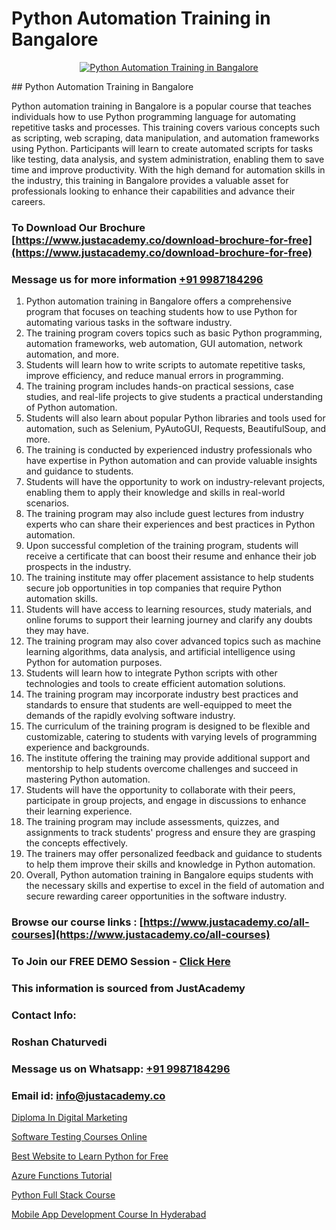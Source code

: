 # Python Automation Training in Bangalore

<p align="center">
  <a href="https://justacademy.co/course-detail/python-training">
    <img src="https://justacademy.co/storage2/course_image/1709713400_course_image.webp" alt="Python Automation Training in Bangalore">
  </a>
</p>
## Python Automation Training in Bangalore

Python automation training in Bangalore is a popular course that teaches individuals how to use Python programming language for automating repetitive tasks and processes. This training covers various concepts such as scripting, web scraping, data manipulation, and automation frameworks using Python. Participants will learn to create automated scripts for tasks like testing, data analysis, and system administration, enabling them to save time and improve productivity. With the high demand for automation skills in the industry, this training in Bangalore provides a valuable asset for professionals looking to enhance their capabilities and advance their careers.
### To Download Our Brochure [https://www.justacademy.co/download-brochure-for-free](https://www.justacademy.co/download-brochure-for-free)
### Message us for more information [+91 9987184296](https://api.whatsapp.com/send?phone=919987184296)
1) Python automation training in Bangalore offers a comprehensive program that focuses on teaching students how to use Python for automating various tasks in the software industry.
2) The training program covers topics such as basic Python programming, automation frameworks, web automation, GUI automation, network automation, and more.
3) Students will learn how to write scripts to automate repetitive tasks, improve efficiency, and reduce manual errors in programming.
4) The training program includes hands-on practical sessions, case studies, and real-life projects to give students a practical understanding of Python automation.
5) Students will also learn about popular Python libraries and tools used for automation, such as Selenium, PyAutoGUI, Requests, BeautifulSoup, and more.
6) The training is conducted by experienced industry professionals who have expertise in Python automation and can provide valuable insights and guidance to students.
7) Students will have the opportunity to work on industry-relevant projects, enabling them to apply their knowledge and skills in real-world scenarios.
8) The training program may also include guest lectures from industry experts who can share their experiences and best practices in Python automation.
9) Upon successful completion of the training program, students will receive a certificate that can boost their resume and enhance their job prospects in the industry.
10) The training institute may offer placement assistance to help students secure job opportunities in top companies that require Python automation skills.
11) Students will have access to learning resources, study materials, and online forums to support their learning journey and clarify any doubts they may have.
12) The training program may also cover advanced topics such as machine learning algorithms, data analysis, and artificial intelligence using Python for automation purposes.
13) Students will learn how to integrate Python scripts with other technologies and tools to create efficient automation solutions.
14) The training program may incorporate industry best practices and standards to ensure that students are well-equipped to meet the demands of the rapidly evolving software industry.
15) The curriculum of the training program is designed to be flexible and customizable, catering to students with varying levels of programming experience and backgrounds.
16) The institute offering the training may provide additional support and mentorship to help students overcome challenges and succeed in mastering Python automation.
17) Students will have the opportunity to collaborate with their peers, participate in group projects, and engage in discussions to enhance their learning experience.
18) The training program may include assessments, quizzes, and assignments to track students' progress and ensure they are grasping the concepts effectively.
19) The trainers may offer personalized feedback and guidance to students to help them improve their skills and knowledge in Python automation.
20) Overall, Python automation training in Bangalore equips students with the necessary skills and expertise to excel in the field of automation and secure rewarding career opportunities in the software industry.

### Browse our course links : [https://www.justacademy.co/all-courses](https://www.justacademy.co/all-courses) 
### To Join our FREE DEMO Session - [Click Here](https://www.justacademy.co/register-for-course-demo)


### This information is sourced from JustAcademy
### Contact Info:
### Roshan Chaturvedi
### Message us on Whatsapp: [+91 9987184296](https://api.whatsapp.com/send?phone=919987184296)
### Email id: [info@justacademy.co](mailto:info@justacademy.co)
                
[Diploma In Digital Marketing](https://www.linkedin.com/pulse/diploma-digital-marketing-justacademy-coventry-jmq9e?trackingId=efMDyixEU3c5sXbmePcI7w%3D%3D&lipi=urn%3Ali%3Apage%3Ad_flagship3_company_admin%3BvasO6SUGTP2oKUhUaDM59w%3D%3D)

[Software Testing Courses Online](https://www.linkedin.com/pulse/software-testing-courses-online-justacademy-ahmedabad-plyye?trackingId=qRNSOs9Dc34vXIRG%2FBe9fw%3D%3D&lipi=urn%3Ali%3Apage%3Ad_flagship3_company_admin%3BsgxkE5t4R9iHWE9515x%2Fgw%3D%3D)

[Best Website to Learn Python for Free](https://medium.com/@justacademytraining/best-website-to-learn-python-for-free-cd6c2c046e52)

[Azure Functions Tutorial](https://medium.com/@negishivu99/azure-functions-tutorial-6d945a7fa9c4)

[Python Full Stack Course](https://justacademyin.github.io/justacademy/python-full-stack-course)

[Mobile App Development Course In Hyderabad](https://justacademyin.github.io/justacademy/mobile-app-development-course-in-hyderabad)

